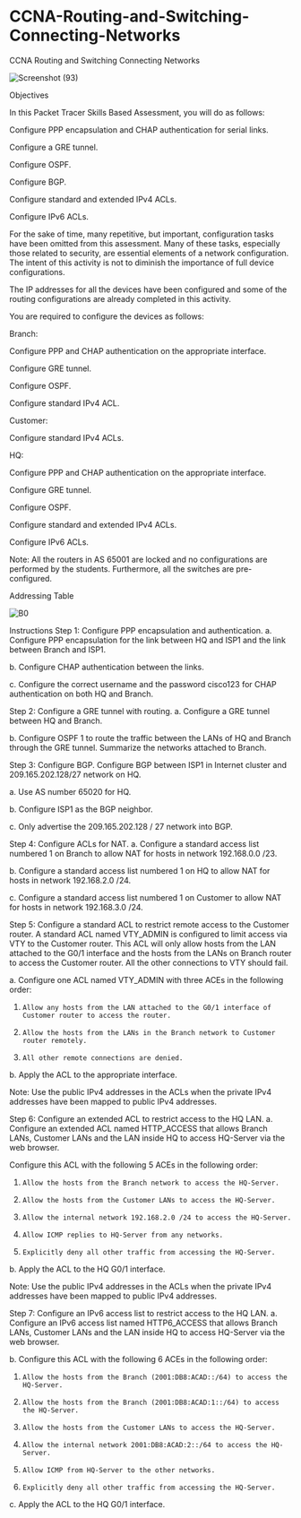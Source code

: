 # CCNA-Routing-and-Switching-Connecting-Networks
CCNA Routing and Switching Connecting Networks

![Screenshot (93)](https://user-images.githubusercontent.com/36708000/136676639-434eca1d-b56a-4e80-b9a8-9c38b4406dc9.png)


Objectives


In this Packet Tracer Skills Based Assessment, you will do as follows:

Configure PPP encapsulation and CHAP authentication for serial links.

Configure a GRE tunnel.

Configure OSPF.

Configure BGP.

Configure standard and extended IPv4 ACLs.

Configure IPv6 ACLs.

For the sake of time, many repetitive, but important, configuration tasks have been omitted from this assessment. Many of these tasks, especially those related to security, are essential elements of a network configuration. The intent of this activity is not to diminish the importance of full device configurations.

The IP addresses for all the devices have been configured and some of the routing configurations are already completed in this activity.

You are required to configure the devices as follows:

Branch:

Configure PPP and CHAP authentication on the appropriate interface.

Configure GRE tunnel.

Configure OSPF.

Configure standard IPv4 ACL.

Customer:

Configure standard IPv4 ACLs.

HQ:

Configure PPP and CHAP authentication on the appropriate interface.

Configure GRE tunnel.

Configure OSPF.

Configure standard and extended IPv4 ACLs.

Configure IPv6 ACLs.

Note: All the routers in AS 65001 are locked and no configurations are performed by the students. Furthermore, all the switches are pre-configured.

Addressing Table

 ![B0](https://user-images.githubusercontent.com/36708000/136676721-85aef5be-f06d-46be-8e18-bdedae6c7279.jpg)


Instructions
Step 1: Configure PPP encapsulation and authentication.
a.  Configure PPP encapsulation for the link between HQ and ISP1 and the link between Branch and ISP1.

b.  Configure CHAP authentication between the links.

c.  Configure the correct username and the password cisco123 for CHAP authentication on both HQ and Branch.

Step 2: Configure a GRE tunnel with routing.
a.  Configure a GRE tunnel between HQ and Branch.

b.  Configure OSPF 1 to route the traffic between the LANs of HQ and Branch through the GRE tunnel. Summarize the networks attached to Branch.

Step 3: Configure BGP.
Configure BGP between ISP1 in Internet cluster and 209.165.202.128/27 network on HQ.

a.  Use AS number 65020 for HQ.

b.  Configure ISP1 as the BGP neighbor.

c.  Only advertise the 209.165.202.128 / 27 network into BGP.

Step 4: Configure ACLs for NAT.
a.  Configure a standard access list numbered 1 on Branch to allow NAT for hosts in network 192.168.0.0 /23.

b.  Configure a standard access list numbered 1 on HQ to allow NAT for hosts in network 192.168.2.0 /24.

c.  Configure a standard access list numbered 1 on Customer to allow NAT for hosts in network 192.168.3.0 /24.

Step 5: Configure a standard ACL to restrict remote access to the Customer router.
A standard ACL named VTY_ADMIN is configured to limit access via VTY to the Customer router. This ACL will only allow hosts from the LAN attached to the G0/1 interface and the hosts from the LANs on Branch router to access the Customer router. All the other connections to VTY should fail.

a.  Configure one ACL named VTY_ADMIN with three ACEs in the following order:

1)     Allow any hosts from the LAN attached to the G0/1 interface of Customer router to access the router.

2)     Allow the hosts from the LANs in the Branch network to Customer router remotely.

3)     All other remote connections are denied.

b.  Apply the ACL to the appropriate interface.

Note: Use the public IPv4 addresses in the ACLs when the private IPv4 addresses have been mapped to public IPv4 addresses.

Step 6: Configure an extended ACL to restrict access to the HQ LAN.
a.  Configure an extended ACL named HTTP_ACCESS that allows Branch LANs, Customer LANs and the LAN inside HQ to access HQ-Server via the web browser.

Configure this ACL with the following 5 ACEs in the following order:

1)     Allow the hosts from the Branch network to access the HQ-Server.

2)     Allow the hosts from the Customer LANs to access the HQ-Server.

3)     Allow the internal network 192.168.2.0 /24 to access the HQ-Server.

4)     Allow ICMP replies to HQ-Server from any networks.

5)     Explicitly deny all other traffic from accessing the HQ-Server.

b.  Apply the ACL to the HQ G0/1 interface.

Note: Use the public IPv4 addresses in the ACLs when the private IPv4 addresses have been mapped to public IPv4 addresses.

Step 7: Configure an IPv6 access list to restrict access to the HQ LAN.
a.  Configure an IPv6 access list named HTTP6_ACCESS that allows Branch LANs, Customer LANs and the LAN inside HQ to access HQ-Server via the web browser.

b.  Configure this ACL with the following 6 ACEs in the following order:

1)     Allow the hosts from the Branch (2001:DB8:ACAD::/64) to access the HQ-Server.

2)     Allow the hosts from the Branch (2001:DB8:ACAD:1::/64) to access the HQ-Server.

3)     Allow the hosts from the Customer LANs to access the HQ-Server.

4)     Allow the internal network 2001:DB8:ACAD:2::/64 to access the HQ-Server.

5)     Allow ICMP from HQ-Server to the other networks.

6)     Explicitly deny all other traffic from accessing the HQ-Server.

c.  Apply the ACL to the HQ G0/1 interface.
